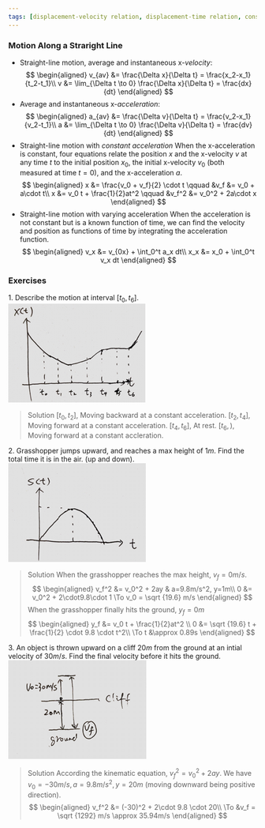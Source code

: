 ```yaml
---
tags: [displacement-velocity relation, displacement-time relation, constant acceleration, gravity, initial velocity, final velocity, kinematic equation, 1-D motion]
---
```


### Motion Along a Straright Line
+ Straight-line motion, average and instantaneous x-_velocity_:
$$
\begin{aligned}
v_{av} &= \frac{\Delta x}{\Delta t} = \frac{x_2-x_1}{t_2-t_1}\\
v &= \lim_{\Delta t \to 0} \frac{\Delta x}{\Delta t} = \frac{dx}{dt}
\end{aligned}
$$
+ Average and instantaneous x-_acceleration_:
$$
\begin{aligned}
a_{av} &= \frac{\Delta v}{\Delta t} = \frac{v_2-x_1}{v_2-t_1}\\
a &= \lim_{\Delta t \to 0} \frac{\Delta v}{\Delta t} = \frac{dv}{dt}
\end{aligned}
$$
+ Straight-line motion with _constant acceleration_
When the x-acceleration is constant, four equations relate the position $x$ and the x-velocity $v$ at any time $t$ to the initial position $x_0$, the initial x-velocity $v _{0}$ (both measured at time $t = 0$), and the x-acceleration $a$.
$$
\begin{aligned}
x &= \frac{v_0 + v_f}{2} \cdot t  \qquad
&v_f &= v_0 + a\cdot t\\
x &= v_0 t + \frac{1}{2}at^2 \qquad
&v_f^2 &= v_0^2 + 2a\cdot x
\end{aligned}
$$
+ Straight-line motion with varying acceleration
When the acceleration is not constant but is a known function of time, we can find the velocity and position as functions of time by integrating the acceleration function.
$$
\begin{aligned}
v_x &= v_{0x} + \int_0^t a_x dt\\
x_x &= x_0 + \int_0^t v_x dt
\end{aligned}
$$

### Exercises
1\. Describe the motion at interval $[t_0, t_6]$.
![Graph 1](../assets/quiz0122_displacement_vs_time_1.PNG)
>Solution
$[t_0, t_2]$, Moving backward at a constant acceleration.
$[t_2, t_4]$, Moving forward at a constant acceleration.
$[t_4, t_6]$, At rest.
$[t_6, )$, Moving forward at a constant accleration.

2\. Grasshopper jumps upward, and reaches a max height of $1m$. Find the total time it is in the air. (up and down).
![Graph 2](../assets/quiz0122_displacement_vs_time_2.PNG)
>Solution
When the grasshopper reaches the max height, $v_f = 0m/s$.
$$
\begin{aligned}
v_f^2 &= v_0^2 + 2ay & a=9.8m/s^2, y=1m\\
0 &=  v_0^2 + 2\cdot9.8\cdot 1 \To v_0 = \sqrt {19.6} m/s
\end{aligned}
$$
When the grasshopper finally hits the ground, $y_f = 0m$
$$
\begin{aligned}
y_f &= v_0 t + \frac{1}{2}at^2 \\
0 &= \sqrt {19.6} t + \frac{1}{2} \cdot 9.8 \cdot t^2\\
\To t &\approx 0.89s
\end{aligned}
$$

3\. An object is thrown upward on a cliff $20m$ from the ground at an intial velocity of $30m/s$. Find the final velocity before it hits the ground.
![Graph 3](../assets/quiz0122_throw_upward.PNG)
>Solution
According the kinematic equation, $v_f^2 = v_0^2 + 2ay$. We have $v_0=-30m/s, a=9.8m/s^2, y=20m$ (moving downward being positive direction).
$$
\begin{aligned}
v_f^2 &= (-30)^2 + 2\cdot 9.8 \cdot 20\\
\To &v_f = \sqrt {1292} m/s \approx 35.94m/s
\end{aligned}
$$
